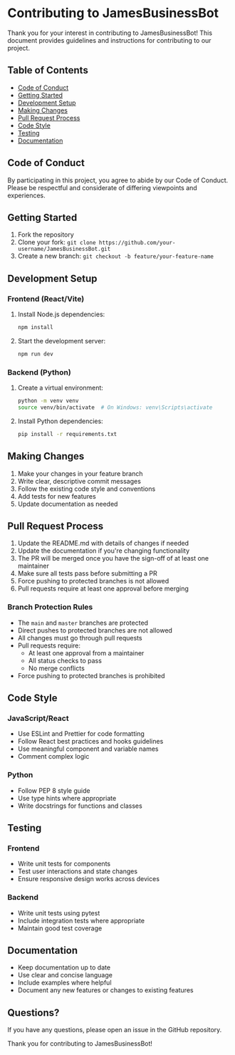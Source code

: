 # Contributing to JamesBusinessBot

Thank you for your interest in contributing to JamesBusinessBot! This document provides guidelines and instructions for contributing to our project.

## Table of Contents
- [Code of Conduct](#code-of-conduct)
- [Getting Started](#getting-started)
- [Development Setup](#development-setup)
- [Making Changes](#making-changes)
- [Pull Request Process](#pull-request-process)
- [Code Style](#code-style)
- [Testing](#testing)
- [Documentation](#documentation)

## Code of Conduct

By participating in this project, you agree to abide by our Code of Conduct. Please be respectful and considerate of differing viewpoints and experiences.

## Getting Started

1. Fork the repository
2. Clone your fork: `git clone https://github.com/your-username/JamesBusinessBot.git`
3. Create a new branch: `git checkout -b feature/your-feature-name`

## Development Setup

### Frontend (React/Vite)
1. Install Node.js dependencies:
   ```bash
   npm install
   ```
2. Start the development server:
   ```bash
   npm run dev
   ```

### Backend (Python)
1. Create a virtual environment:
   ```bash
   python -m venv venv
   source venv/bin/activate  # On Windows: venv\Scripts\activate
   ```
2. Install Python dependencies:
   ```bash
   pip install -r requirements.txt
   ```

## Making Changes

1. Make your changes in your feature branch
2. Write clear, descriptive commit messages
3. Follow the existing code style and conventions
4. Add tests for new features
5. Update documentation as needed

## Pull Request Process

1. Update the README.md with details of changes if needed
2. Update the documentation if you're changing functionality
3. The PR will be merged once you have the sign-off of at least one maintainer
4. Make sure all tests pass before submitting a PR
5. Force pushing to protected branches is not allowed
6. Pull requests require at least one approval before merging

### Branch Protection Rules
- The `main` and `master` branches are protected
- Direct pushes to protected branches are not allowed
- All changes must go through pull requests
- Pull requests require:
  - At least one approval from a maintainer
  - All status checks to pass
  - No merge conflicts
- Force pushing to protected branches is prohibited

## Code Style

### JavaScript/React
- Use ESLint and Prettier for code formatting
- Follow React best practices and hooks guidelines
- Use meaningful component and variable names
- Comment complex logic

### Python
- Follow PEP 8 style guide
- Use type hints where appropriate
- Write docstrings for functions and classes

## Testing

### Frontend
- Write unit tests for components
- Test user interactions and state changes
- Ensure responsive design works across devices

### Backend
- Write unit tests using pytest
- Include integration tests where appropriate
- Maintain good test coverage

## Documentation

- Keep documentation up to date
- Use clear and concise language
- Include examples where helpful
- Document any new features or changes to existing features

## Questions?

If you have any questions, please open an issue in the GitHub repository.

Thank you for contributing to JamesBusinessBot! 